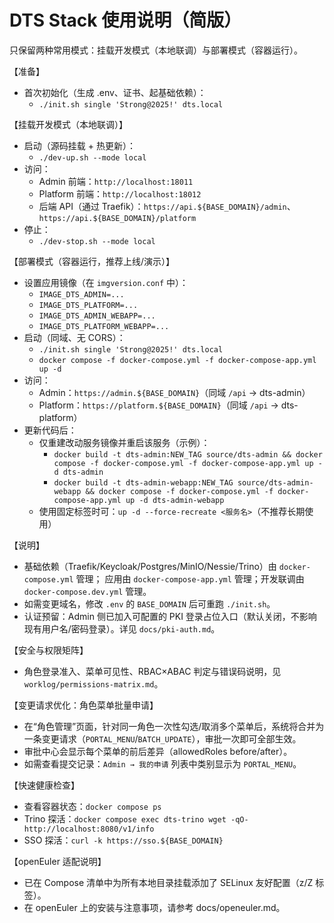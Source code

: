 # DTS Stack 使用说明（简版）

只保留两种常用模式：挂载开发模式（本地联调）与部署模式（容器运行）。

【准备】
- 首次初始化（生成 .env、证书、起基础依赖）：
  - `./init.sh single 'Strong@2025!' dts.local`

【挂载开发模式（本地联调）】
- 启动（源码挂载 + 热更新）：
  - `./dev-up.sh --mode local`
- 访问：
  - Admin 前端：`http://localhost:18011`
  - Platform 前端：`http://localhost:18012`
  - 后端 API（通过 Traefik）：`https://api.${BASE_DOMAIN}/admin`、`https://api.${BASE_DOMAIN}/platform`
- 停止：
  - `./dev-stop.sh --mode local`

【部署模式（容器运行，推荐上线/演示）】
- 设置应用镜像（在 `imgversion.conf` 中）：
  - `IMAGE_DTS_ADMIN=...`
  - `IMAGE_DTS_PLATFORM=...`
  - `IMAGE_DTS_ADMIN_WEBAPP=...`
  - `IMAGE_DTS_PLATFORM_WEBAPP=...`
- 启动（同域、无 CORS）：
  - `./init.sh single 'Strong@2025!' dts.local`
  - `docker compose -f docker-compose.yml -f docker-compose-app.yml up -d`
- 访问：
  - Admin：`https://admin.${BASE_DOMAIN}`（同域 `/api` → dts-admin）
  - Platform：`https://platform.${BASE_DOMAIN}`（同域 `/api` → dts-platform）
- 更新代码后：
  - 仅重建改动服务镜像并重启该服务（示例）：
    - `docker build -t dts-admin:NEW_TAG source/dts-admin && docker compose -f docker-compose.yml -f docker-compose-app.yml up -d dts-admin`
    - `docker build -t dts-admin-webapp:NEW_TAG source/dts-admin-webapp && docker compose -f docker-compose.yml -f docker-compose-app.yml up -d dts-admin-webapp`
  - 使用固定标签时可：`up -d --force-recreate <服务名>`（不推荐长期使用）

【说明】
- 基础依赖（Traefik/Keycloak/Postgres/MinIO/Nessie/Trino）由 `docker-compose.yml` 管理；
  应用由 `docker-compose-app.yml` 管理；开发联调由 `docker-compose.dev.yml` 管理。
- 如需变更域名，修改 `.env` 的 `BASE_DOMAIN` 后可重跑 `./init.sh`。
- 认证预留：Admin 侧已加入可配置的 PKI 登录占位入口（默认关闭，不影响现有用户名/密码登录）。详见 `docs/pki-auth.md`。

【安全与权限矩阵】
- 角色登录准入、菜单可见性、RBAC×ABAC 判定与错误码说明，见 `worklog/permissions-matrix.md`。

【变更请求优化：角色菜单批量申请】
- 在“角色管理”页面，针对同一角色一次性勾选/取消多个菜单后，系统将合并为一条变更请求（`PORTAL_MENU`/`BATCH_UPDATE`），审批一次即可全部生效。
- 审批中心会显示每个菜单的前后差异（allowedRoles before/after）。
- 如需查看提交记录：`Admin → 我的申请` 列表中类别显示为 `PORTAL_MENU`。

【快速健康检查】
- 查看容器状态：`docker compose ps`
- Trino 探活：`docker compose exec dts-trino wget -qO- http://localhost:8080/v1/info`
- SSO 探活：`curl -k https://sso.${BASE_DOMAIN}`

【openEuler 适配说明】
- 已在 Compose 清单中为所有本地目录挂载添加了 SELinux 友好配置（z/Z 标签）。
- 在 openEuler 上的安装与注意事项，请参考 docs/openeuler.md。
